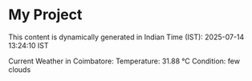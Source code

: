 # My Project

This content is dynamically generated in Indian Time (IST): 2025-07-14 13:24:10 IST


Current Weather in Coimbatore:
Temperature: 31.88 °C
Condition: few clouds
